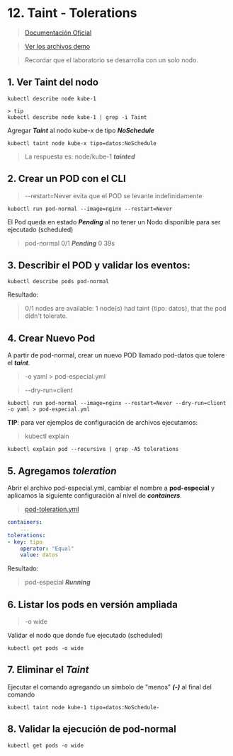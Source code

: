 # 12. Taint - Tolerations <!-- omit in TOC -->

> [Documentación Oficial](https://kubernetes.io/docs/concepts/scheduling-eviction/taint-and-toleration/)

> [Ver los archivos demo](./assets)

> Recordar que el laboratorio se desarrolla con un solo nodo.

## 1. Ver Taint del nodo
```vim
kubectl describe node kube-1

> tip
kubectl describe node kube-1 | grep -i Taint
```

Agregar ***Taint*** al nodo kube-x de tipo ***NoSchedule***
```vim
kubectl taint node kube-x tipo=datos:NoSchedule
```

> La respuesta es: node/kube-1 ***tainted***

## 2. Crear un POD con el CLI
> --restart=Never evita que el POD se levante indefinidamente
```vim
kubectl run pod-normal --image=nginx --restart=Never
```
El Pod queda en estado ***Pending*** al no tener un Nodo disponible para ser ejecutado (scheduled)
> pod-normal           0/1     ***Pending***   0          39s

## 3. Describir el POD y validar los eventos:
```vim
kubectl describe pods pod-normal
```
Resultado:
>0/1 nodes are available: 1 node(s) had taint {tipo: datos}, that the pod didn't tolerate.


## 4. Crear Nuevo Pod
A partir de pod-normal, crear un nuevo POD llamado pod-datos que tolere el ***taint***.

> -o yaml > pod-especial.yml

> --dry-run=client

```vim
kubectl run pod-normal --image=nginx --restart=Never --dry-run=client -o yaml > pod-especial.yml
```


**TIP**: para ver ejemplos de configuración de archivos ejecutamos:
> kubectl explain
```vim
kubectl explain pod --recursive | grep -A5 tolerations
```

## 5. Agregamos ***toleration***
Abrir el archivo pod-especial.yml, cambiar el nombre a **pod-especial** y aplicamos la siguiente configuración al nivel de ***containers***.
> [pod-toleration.yml](./assets/pod-toleration.yml)
```yaml
containers:
	...
tolerations:
- key: tipo
	operator: "Equal"
	value: datos
```

Resultado:
> pod-especial ***Running***

## 6. Listar los pods en versión ampliada
> -o wide

Validar el nodo que donde fue ejecutado (scheduled)
```vim
kubectl get pods -o wide
```

## 7. Eliminar el ***Taint***
Ejecutar el comando agregando un símbolo de "menos" ***(-)*** al final del comando
```vim
kubectl taint node kube-1 tipo=datos:NoSchedule-
```

## 8. Validar la ejecución de pod-normal
```vim
kubectl get pods -o wide
```
